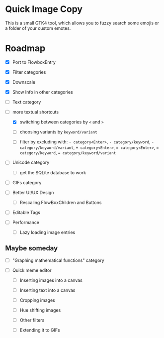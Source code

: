 # Quick Image Copy

This is a small GTK4 tool, which allows you to fuzzy search
some emojis or a folder of your custom emotes.


# Roadmap

- [x] Port to FlowboxEntry

- [x] Filter categories

- [x] Downscale

- [x] Show Info in other categories

- [ ] Text category

- [ ] more textual shortcuts 
    
    - [x] switching between categories by `<` and `>`

    - [ ] choosing variants by `keyword/variant`

    - [ ] filter by excluding with: `- category<Enter>`, `- category/keyword`, `- category/keyword/variant`, `+ category<Enter>`, `= category<Enter>`, `= category/keyword`, `= category/keyword/variant`

- [ ] Unicode category

    - [ ] get the SQLite database to work

- [ ] GIFs category

- [ ] Better UI/UX Design

    - [ ] Rescaling FlowBoxChildren and Buttons

- [ ] Editable Tags

- [ ] Performance 

    - [ ] Lazy loading image entries

## Maybe someday

- [ ] "Graphing mathematical functions" category

- [ ] Quick meme editor

    - [ ] Inserting images into a canvas

    - [ ] Inserting text into a canvas

    - [ ] Cropping images

    - [ ] Hue shifting images

    - [ ] Other filters

    - [ ] Extending it to GIFs

